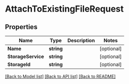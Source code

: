 # AttachToExistingFileRequest

## Properties

Name | Type | Description | Notes
------------ | ------------- | ------------- | -------------
**Name** | **string** |  | [optional] 
**StorageService** | **string** |  | [optional] 
**StorageId** | **string** |  | [optional] 

[[Back to Model list]](../README.md#documentation-for-models) [[Back to API list]](../README.md#documentation-for-api-endpoints) [[Back to README]](../README.md)


